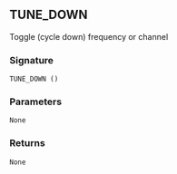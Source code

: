 ## TUNE\_DOWN

Toggle (cycle down) frequency or channel


### Signature

`TUNE_DOWN ()`


### Parameters

`None`


### Returns

`None`